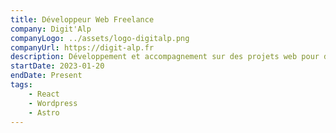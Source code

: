 ```yaml
---
title: Développeur Web Freelance
company: Digit'Alp
companyLogo: ../assets/logo-digitalp.png
companyUrl: https://digit-alp.fr
description: Développement et accompagnement sur des projets web pour des entreprises locales et internationales.
startDate: 2023-01-20
endDate: Present
tags:
    - React
    - Wordpress
    - Astro
---
```

